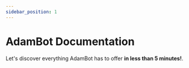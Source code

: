 ```yaml
---
sidebar_position: 1
---
```


# AdamBot Documentation

Let's discover everything AdamBot has to offer **in less than 5 minutes!**.
